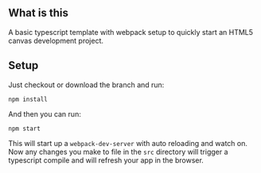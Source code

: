## What is this
A basic typescript template with webpack setup to quickly start an HTML5 canvas development project.

## Setup
Just checkout or download the branch and run:

    npm install
    
And then you can run:

    npm start
    
This will start up a `webpack-dev-server` with auto reloading and watch on. Now any changes you make to file in the `src` directory will trigger a typescript compile and will refresh your app in the browser.
